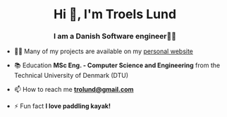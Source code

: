 <h1 align="center">Hi 👋, I'm Troels Lund</h1>
<h3 align="center">I am a Danish Software engineer👨‍💻</h3>

- 🧑‍🔬 Many of my projects are available on my [personal website](https://trolund.github.io/)

- 📚 Education **MSc Eng. - Computer Science and Engineering** from the Technical University of Denmark (DTU)

- 📫 How to reach me **trolund@gmail.com**

- ⚡ Fun fact **I love paddling kayak!**
